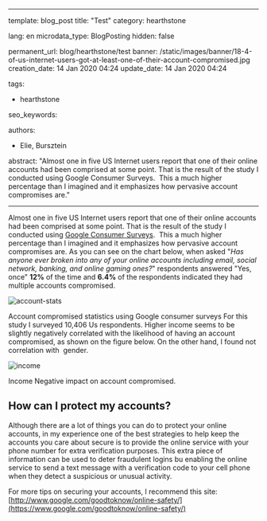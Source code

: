 
---
template: blog_post
title: "Test"
category: hearthstone

lang: en
microdata_type: BlogPosting
hidden: false

permanent_url: blog/hearthstone/test
banner: /static/images/banner/18-4-of-us-internet-users-got-at-least-one-of-their-account-compromised.jpg
creation_date: 14 Jan 2020 04:24
update_date: 14 Jan 2020 04:24

tags: 
 - hearthstone

seo_keywords:

authors: 
 - Elie, Bursztein

abstract: "Almost one in five US Internet users report that one of their online accounts had been comprised at some point. That is the result of the study I conducted using Google Consumer Surveys.  This a much higher percentage than I imagined and it emphasizes how pervasive account compromises are."

---
Almost one in five US Internet users report that one of their online accounts had been comprised at some point. That is the result of the study I conducted using [Google Consumer Surveys](https://www.google.com/insights/consumersurveys/home).  This a much higher percentage than I imagined and it emphasizes how pervasive account compromises are.
As you can see on the chart below, when asked "*Has anyone ever broken into any of your online accounts including email, social network, banking, and online gaming ones?*" respondents answered "Yes, once" **12%** of the time and **6.4%** of the respondents indicated they had multiple accounts compromised.

![account-stats](/static/images/images/18-4-of-us-internet-users-got-at-least-one-of-their-account-compromised/account-compromised-statistics-2013.png) 
 
Account compromised statistics using Google consumer surveys
For this study I surveyed 10,406 Us respondents. Higher income seems to be slightly negatively correlated with the likelihood of having an account compromised, as shown on the figure below. On the other hand, I found not correlation with  gender.

![income](/static/images/images/18-4-of-us-internet-users-got-at-least-one-of-their-account-compromised/Income-impact-on-account-compromised.png) 

Income Negative impact on account compromised.
 
## How can I protect my accounts?

Although there are a lot of things you can do to protect your online accounts, in my experience one of the best strategies to help keep the accounts you care about secure is to provide the online service with your phone number for extra verification purposes. This extra piece of information can be used to deter fraudulent logins bu enabling the online service to send a text message with a verification code to your cell phone when they detect a suspicious or unusual activity.

For more tips on securing your accounts, I recommend this site: [http://www.google.com/goodtoknow/online-safety/](https://www.google.com/goodtoknow/online-safety/)
